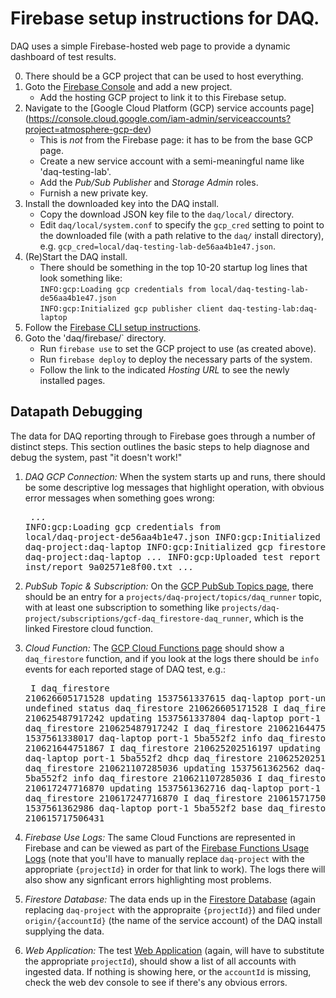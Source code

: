 # Firebase setup instructions for DAQ.

DAQ uses a simple Firebase-hosted web page to provide a dynamic dashboard
of test results.

0. There should be a GCP project that can be used to host everything.
1. Goto the [Firebase Console](https://console.firebase.google.com/) and add a new project.
   * Add the hosting GCP project to link it to this Firebase setup.
2. Navigate to the
[Google Cloud Platform (GCP) service accounts page]
(https://console.cloud.google.com/iam-admin/serviceaccounts?project=atmosphere-gcp-dev)
   * This is <em>not</em> from the Firebase page: it has to be from the base GCP page.
   * Create a new service account with a semi-meaningful name like 'daq-testing-lab'.
   * Add the _Pub/Sub Publisher_ and _Storage Admin_ roles.
   * Furnish a new private key.
4. Install the downloaded key into the DAQ install.
   * Copy the download JSON key file to the `daq/local/` directory.
   * Edit `daq/local/system.conf` to specify the `gcp_cred` setting to point to the downloaded file
     (with a path relative to the `daq/` install directory), e.g.
     `gcp_cred=local/daq-testing-lab-de56aa4b1e47.json`.
5. (Re)Start the DAQ install.
   * There should be something in the top 10-20 startup log lines that look something like:
     <br>`INFO:gcp:Loading gcp credentials from local/daq-testing-lab-de56aa4b1e47.json`
     <br>`INFO:gcp:Initialized gcp publisher client daq-testing-lab:daq-laptop`
6. Follow the [Firebase CLI setup instructions](https://firebase.google.com/docs/cli/).
7. Goto the 'daq/firebase/` directory.
   * Run `firebase use` to set the GCP project to use (as created above).
   * Run `firebase deploy` to deploy the necessary parts of the system.
   * Follow the link to the indicated _Hosting URL_ to see the newly installed pages.

## Datapath Debugging

The data for DAQ reporting through to Firebase goes through a number of distinct steps. This
section outlines the basic steps to help diagnose and debug the system, past "it doesn't work!"

1. <em>DAQ GCP Connection:</em>
When the system starts up and runs, there should be some descriptive log messages that highlight
operation, with obvious error messages when something goes wrong:<pre>
<em>...</em>
INFO:gcp:Loading gcp credentials from local/daq-project-de56aa4b1e47.json
INFO:gcp:Initialized gcp pub/sub daq-project:daq-laptop
INFO:gcp:Initialized gcp firestore daq-project:daq-laptop
<em>...</em>
INFO:gcp:Uploaded test report to inst/report_9a02571e8f00.txt
<em>...</em>
</pre>

2. <em>PubSub Topic & Subscription:</em>
On the [GCP PubSub Topics page](https://console.cloud.google.com/cloudpubsub/topicList), there
should be an entry for a `projects/daq-project/topics/daq_runner` topic, with at least one
subscription to something like `projects/daq-project/subscriptions/gcf-daq_firestore-daq_runner`,
which is the linked Firestore cloud function.

3. <em>Cloud Function:</em>
The [GCP Cloud Functions page](https://console.cloud.google.com/functions/list) should show a
`daq_firestore` function, and if you look at the logs there should be `info` events for each
reported stage of DAQ test, e.g.:<pre>
I  daq_firestore 210626605171528 updating 1537561337615 daq-laptop port-undefined undefined status daq_firestore 210626605171528
I  daq_firestore 210625487917242 updating 1537561337804 daq-laptop port-1 5ba552f2 sanity daq_firestore 210625487917242
I  daq_firestore 210621644751867 updating 1537561338017 daq-laptop port-1 5ba552f2 info daq_firestore 210621644751867
I  daq_firestore 210625202516197 updating 1537561338223 daq-laptop port-1 5ba552f2 dhcp daq_firestore 210625202516197
I  daq_firestore 210621107285036 updating 1537561362562 daq-laptop port-1 5ba552f2 info daq_firestore 210621107285036
I  daq_firestore 210617247716870 updating 1537561362716 daq-laptop port-1 5ba552f2 dhcp daq_firestore 210617247716870
I  daq_firestore 210615717506431 updating 1537561362986 daq-laptop port-1 5ba552f2 base daq_firestore 210615717506431</pre>

4. <em>Firebase Use Logs:</em>
The same Cloud Functions are represented in Firebase and can be viewed as part of the
[Firebase Functions Usage Logs](https://console.firebase.google.com/project/daq-project/functions/usage/current-billing/execution-count)
(note that you'll have to manually replace `daq-project` with the appropriate `{projectId}` in order for that link to work).
The logs there will also show any signficant errors highlighting most problems.

5. <em>Firestore Database:</em>
The data ends up in the
[Firestore Database](https://console.cloud.google.com/firestore/data/origin?project=daq-project)
(again replacing `daq-project` with the appropraite `{projectId}`)
and filed under `origin/{accountId}` (the name of the service account) of the DAQ install supplying the data.

6. <em>Web Application:</em>
The test [Web Application](https://daq-project.firebaseapp.com/) (again, will have to substitute the appropriate `projectId`),
should show a list of all accounts with ingested data. If nothing is showing here, or the `accountId` is missing,
check the web dev console to see if there's any obvious errors.
